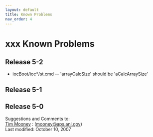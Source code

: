 ```yaml
---
layout: default
title: Known Problems
nav_order: 4
---
```



xxx Known Problems
==================

Release 5-2
-----------

*   iocBoot/ioc\*/st.cmd -- 'arrayCalcSize' should be 'aCalcArraySize'
    

Release 5-1
-----------

Release 5-0
-----------

Suggestions and Comments to:  
[Tim Mooney](mailto:mooney@aps.anl.gov) : (mooney@aps.anl.gov)  
Last modified: October 10, 2007
